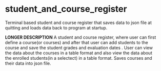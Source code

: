 # student_and_course_register
Terminal based student and course register that saves data to json file at quitting and loads data back to program at startup.

**LONGER DESCRIPTION**
A student and course register, where user can first define a course(or courses) and after that user can add students to the course 
and save the student grades and evaluation dates .  User can view the data about the courses in a table 
format and also view the data about the enrolled students(in a selectect) in a table format. Saves courses and their data into json file.
